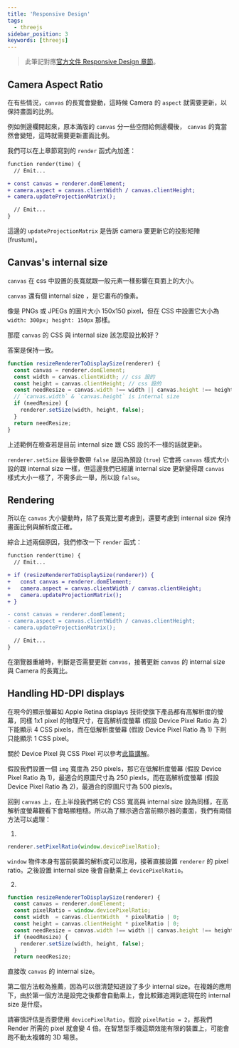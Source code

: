 ```yaml
---
title: 'Responsive Design'
tags:
  - threejs
sidebar_position: 3
keywords: [threejs]
---
```


> 此筆記對應[官方文件 Responsive Design 章節](https://threejs.org/manual/#en/responsive)。

## Camera Aspect Ratio

在有些情況，`canvas` 的長寬會變動，這時候 Camera 的 `aspect` 就需要更新，以保持畫面的比例。

例如側邊欄開起來，原本滿版的 `canvas` 分一些空間給側邊欄後， `canvas` 的寬當然會變短，這時就需要更新畫面比例。

我們可以在上章節寫到的 `render` 函式內加進：
```diff
function render(time) {
  // Emit...

+ const canvas = renderer.domElement;
+ camera.aspect = canvas.clientWidth / canvas.clientHeight;
+ camera.updateProjectionMatrix();

  // Emit...
}
```

這邊的 `updateProjectionMatrix` 是告訴 camera 要更新它的投影矩陣 (frustum)。

## Canvas's internal size
`canvas` 在 css 中設置的長寬就跟一般元素一樣影響在頁面上的大小。

`canvas` 還有個 internal size ，是它畫布的像素。

像是 PNGs 或 JPEGs 的圖片大小 150x150 pixel，但在 CSS 中設置它大小為 `width: 300px; height: 150px` 那樣。

那麼 `canvas` 的 CSS 與 internal size 該怎麼設比較好？

答案是保持一致。

```js
function resizeRendererToDisplaySize(renderer) {
  const canvas = renderer.domElement;
  const width = canvas.clientWidth; // css 設的
  const height = canvas.clientHeight; // css 設的
  const needResize = canvas.width !== width || canvas.height !== height;
  // `canvas.width` & `canvas.height` is internal size
  if (needResize) {
    renderer.setSize(width, height, false);
  }
  return needResize;
}
```

上述範例在檢查若是目前 internal size 跟 CSS 設的不一樣的話就更新。

`renderer.setSize` 最後參數帶 `false` 是因為預設 (`true`) 它會將 `canvas` 樣式大小設的跟 internal size 一樣，但這邊我們已經讓 internal size 更新變得跟 `canvas` 樣式大小一樣了，不需多此一舉，所以設 `false`。

## Rendering
所以在 `canvas` 大小變動時，除了長寬比要考慮到，還要考慮到 internal size 保持畫面比例與解析度正確。

綜合上述兩個原因，我們修改一下 `render` 函式：
```diff
function render(time) {
  // Emit...

+ if (resizeRendererToDisplaySize(renderer)) {
+   const canvas = renderer.domElement;
+   camera.aspect = canvas.clientWidth / canvas.clientHeight;
+   camera.updateProjectionMatrix();
+ }

- const canvas = renderer.domElement;
- camera.aspect = canvas.clientWidth / canvas.clientHeight;
- camera.updateProjectionMatrix();

  // Emit...
}
```

在瀏覽器重繪時，判斷是否需要更新 `canvas`，接著更新 `canvas` 的 internal size 與 Camera 的長寬比。

## Handling HD-DPI displays

在現今的顯示螢幕如 Apple Retina displays 技術使旗下產品都有高解析度的螢幕，同樣 1x1 pixel 的物理尺寸，在高解析度螢幕 (假設 Device Pixel Ratio 為 2) 下能顯示 4 CSS pixels，而在低解析度螢幕 (假設 Device Pixel Ratio 為 1) 下則只能顯示 1 CSS pixel。

關於 Device Pixel 與 CSS Pixel 可以參考[此篇講解](https://web.dev/codelab-density-descriptors/)。

假設我們設置一個 `img` 寬度為 250 pixels，那它在低解析度螢幕 (假設 Device Pixel Ratio 為 1)，最適合的原圖尺寸為 250 piexls，而在高解析度螢幕 (假設 Device Pixel Ratio 為 2)，最適合的原圖尺寸為 500 piexls。

回到 `canvas` 上，在上半段我們將它的 CSS 寬高與 internal size 設為同樣，在高解析度螢幕觀看下會略顯粗糙。所以為了顯示適合當前顯示器的畫面，我們有兩個方法可以處理：

1.
```js
renderer.setPixelRatio(window.devicePixelRatio);
```

`window` 物件本身有當前裝置的解析度可以取用，接著直接設置 `renderer` 的 pixel ratio。之後設置 internal size 後會自動乘上 `devicePixelRatio`。

2.
```js
function resizeRendererToDisplaySize(renderer) {
  const canvas = renderer.domElement;
  const pixelRatio = window.devicePixelRatio;
  const width  = canvas.clientWidth  * pixelRatio | 0;
  const height = canvas.clientHeight * pixelRatio | 0;
  const needResize = canvas.width !== width || canvas.height !== height;
  if (needResize) {
    renderer.setSize(width, height, false);
  }
  return needResize;
```

直接改 `canvas` 的 internal size。

第二個方法較為推薦，因為可以很清楚知道設了多少 internal size。在複雜的應用下，由於第一個方法是設完之後都會自動乘上，會比較難追溯到底現在的 internal size 是什麼。

請審慎評估是否要使用 `devicePixelRatio`，假設 `pixelRatio = 2`，那我們 Render 所需的 pixel 就會變 4 倍。在智慧型手機這類效能有限的裝置上，可能會跑不動太複雜的 3D 場景。
